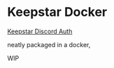 # Keepstar Docker
[Keepstar Discord Auth](https://github.com/shibdib/keepstar)

neatly packaged in a docker, 

WIP

